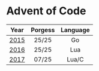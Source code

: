 # Advent of Code

|Year                                 |Porgess|Language|
|:-----------------------------------:|:-----:|:------:|
|[2015](https://adventofcode.com/2015)|25/25  |Go      |
|[2016](https://adventofcode.com/2016)|25/25  |Lua     |
|[2017](https://adventofcode.com/2017)|07/25  |Lua/C   |

